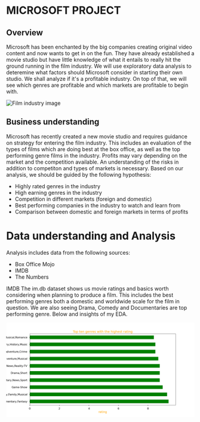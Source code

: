 # MICROSOFT PROJECT
## Overview
Microsoft has been enchanted by the big companies creating original video content and now wants to get in on the fun. They have already established a movie studio but have little knowledge of what it entails to really hit the ground running in the film industry. We will use exploratory data analysis to deteremine what factors should Microsoft consider in starting their own studio. We shall analyze if it's a profitable industry. On top of that, we will see which genres are profitable and which markets are profitable to begin with.

![Film industry image](https://theblackandblu.wpenginepowered.com/wp-content/uploads/2012/09/bestfilmjob.jpg)

## Business understanding
Microsoft has recently created a new movie studio and requires guidance on strategy for entering the film industry. This includes an evaluation of the types of films which are doing best at the box office, as well as the top performing genre films in the industry. Profits may vary depending on the market and the competition available. An understanding of the risks in addition to competiton and types of markets is necessary. Based on our analysis, we should be guided by the following hypothesis:

* Highly rated genres in the industry
* High earning genres in the industry
* Competition in different markets (foreign and domestic)
* Best performing companies in the industry to watch and learn from
* Comparison between domestic and foreign markets in terms of profits

# Data understanding and Analysis
Analysis includes data from the following sources:
* Box Office Mojo
* IMDB
* The Numbers

IMDB The im.db dataset shows us movie ratings and basics worth considering when planning to produce a film. This includes the best performing genres both a domestic and worldwide scale for the film in question. We are also seeing Drama, Comedy and Documentaries are top performing genre. Below and insights of my EDA.

![Value Count](ten_genres_with_highest_ratings.png)
